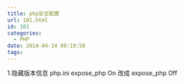 ```yaml
---
title: php安全配置
url: 101.html
id: 101
categories:
  - PHP
date: 2014-04-14 09:19:58
tags:
---
```


1.隐藏版本信息 php.ini expose\_php On 改成 expose\_php Off